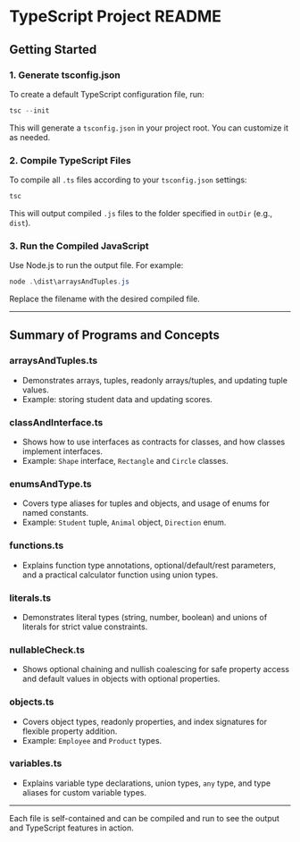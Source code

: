 # TypeScript Project README

## Getting Started

### 1. Generate tsconfig.json

To create a default TypeScript configuration file, run:

```powershell
tsc --init
```

This will generate a `tsconfig.json` in your project root. You can customize it as needed.

### 2. Compile TypeScript Files

To compile all `.ts` files according to your `tsconfig.json` settings:

```powershell
tsc
```

This will output compiled `.js` files to the folder specified in `outDir` (e.g., `dist`).

### 3. Run the Compiled JavaScript

Use Node.js to run the output file. For example:

```powershell
node .\dist\arraysAndTuples.js
```

Replace the filename with the desired compiled file.

---

## Summary of Programs and Concepts

### arraysAndTuples.ts

- Demonstrates arrays, tuples, readonly arrays/tuples, and updating tuple values.
- Example: storing student data and updating scores.

### classAndInterface.ts

- Shows how to use interfaces as contracts for classes, and how classes implement interfaces.
- Example: `Shape` interface, `Rectangle` and `Circle` classes.

### enumsAndType.ts

- Covers type aliases for tuples and objects, and usage of enums for named constants.
- Example: `Student` tuple, `Animal` object, `Direction` enum.

### functions.ts

- Explains function type annotations, optional/default/rest parameters, and a practical calculator function using union types.

### literals.ts

- Demonstrates literal types (string, number, boolean) and unions of literals for strict value constraints.

### nullableCheck.ts

- Shows optional chaining and nullish coalescing for safe property access and default values in objects with optional properties.

### objects.ts

- Covers object types, readonly properties, and index signatures for flexible property addition.
- Example: `Employee` and `Product` types.

### variables.ts

- Explains variable type declarations, union types, `any` type, and type aliases for custom variable types.

---

Each file is self-contained and can be compiled and run to see the output and TypeScript features in action.
